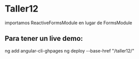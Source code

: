 # Taller12

importamos ReactiveFormsModule en lugar de FormsModule


## Para tener un live demo:
ng add angular-cli-ghpages
ng deploy --base-href "/taller12/"
